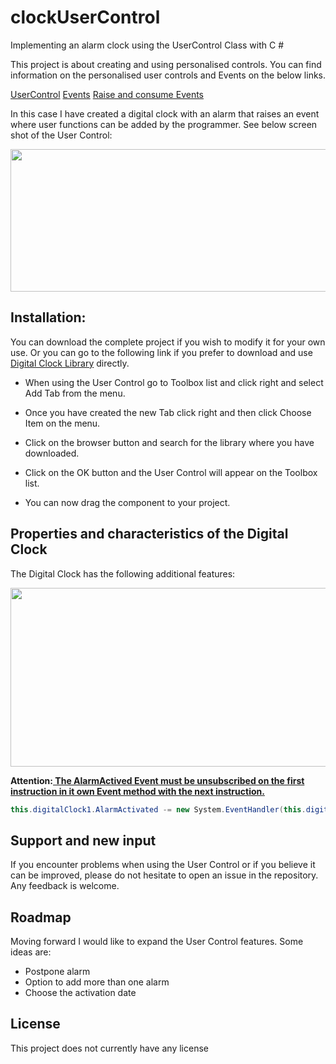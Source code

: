# clockUserControl
 Implementing an alarm clock using the UserControl Class with C #


This project is about creating and using personalised controls. 
You can find information on the personalised user controls and Events on the below links.

[UserControl](https://docs.microsoft.com/en-us/dotnet/api/system.windows.forms.usercontrol?view=netframework-4.7.2)
[Events](https://docs.microsoft.com/en-us/dotnet/csharp/language-reference/keywords/event) 
[Raise and consume Events](https://docs.microsoft.com/en-us/dotnet/standard/events/how-to-raise-and-consume-events)

In this case I have created a digital clock with an alarm that raises an event where user functions can be added by the programmer. See below screen shot of the User Control:

<p align="center">
  <img width="508" height="228" src="https://github.com/miquelpaucasesnoves/clockUserControl/blob/main/screenshots/screenshot.png">
</p>


## Installation: 

You can download the complete project if you wish to modify it for your own use.
Or you can go to the following link if you prefer to download and use [Digital Clock Library](https://github.com/miquelpaucasesnoves/clockUserControl/blob/main/ClockControl/bin/Release/ClockControl.dll) directly.


- When using the User Control go to Toolbox list and click right and select Add Tab from the menu.

- Once you have created the new Tab click right and then click Choose Item on the menu.

- Click on the browser button and search for the library where you have downloaded.

- Click on the OK button and the User Control will appear on the Toolbox list.

- You can now drag the component to your project.


## Properties and characteristics of the Digital Clock

The Digital Clock has the following additional features:

<p align="center">
  <img width="637" height="286" src="https://github.com/miquelpaucasesnoves/clockUserControl/blob/main/screenshots/table.png">
</p>


**Attention:<ins> The AlarmActived Event must be unsubscribed on the first instruction in it own Event method with the next instruction.**</ins>
```c#
this.digitalClock1.AlarmActivated -= new System.EventHandler(this.digitalClock1_AlarmActivated);
```

## Support and new input

If you encounter problems when using the User Control or if you believe it can be improved, please do not hesitate to open an issue in the repository. Any feedback is welcome.

## Roadmap

Moving forward I would like to expand the User Control features. Some ideas are:

- Postpone alarm
- Option to add more than one alarm
- Choose the activation date

## License 

This project does not currently have any license


